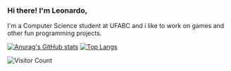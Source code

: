 ### Hi there! I'm Leonardo,

I'm a Computer Science student at UFABC and i like to work on games and other fun programming projects.

[![Anurag's GitHub stats](https://github-readme-stats.vercel.app/api?username=leonardocboar&theme=gruvbox)](https://github.com/anuraghazra/github-readme-stats)
[![Top Langs](https://github-readme-stats.vercel.app/api/top-langs/?username=leonardocboar&exclude_repo=2048-wars&theme=gruvbox)](https://github.com/anuraghazra/github-readme-stats)

![Visitor Count](https://profile-counter.glitch.me/LeonardoCBoar/count.svg)
